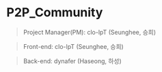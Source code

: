 # P2P_Community

> Project Manager(PM): clo-lpT (Seunghee, 승희)  

> Front-end: clo-lpT (Seunghee, 승희)  

> Back-end: dynafer (Haseong, 하성)
